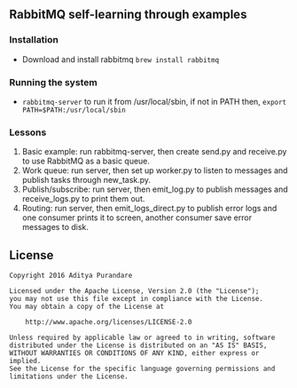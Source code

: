## RabbitMQ self-learning through examples

### Installation

- Download and install rabbitmq `brew install rabbitmq`

### Running the system

- `rabbitmq-server` to run it from /usr/local/sbin, if not in PATH then, `export PATH=$PATH:/usr/local/sbin`

### Lessons

1. Basic example: run rabbitmq-server, then create send.py and receive.py to use RabbitMQ as a basic queue.
2. Work queue: run server, then set up worker.py to listen to messages and publish tasks through new_task.py.
3. Publish/subscribe: run server, then emit_log.py to publish messages and receive_logs.py to print them out.
4. Routing: run server, then emit_logs_direct.py to publish error logs and one consumer prints it to screen, another consumer save error messages to disk.
  
## License

    Copyright 2016 Aditya Purandare

    Licensed under the Apache License, Version 2.0 (the "License");
    you may not use this file except in compliance with the License.
    You may obtain a copy of the License at

        http://www.apache.org/licenses/LICENSE-2.0

    Unless required by applicable law or agreed to in writing, software
    distributed under the License is distributed on an "AS IS" BASIS,
    WITHOUT WARRANTIES OR CONDITIONS OF ANY KIND, either express or implied.
    See the License for the specific language governing permissions and
    limitations under the License.
